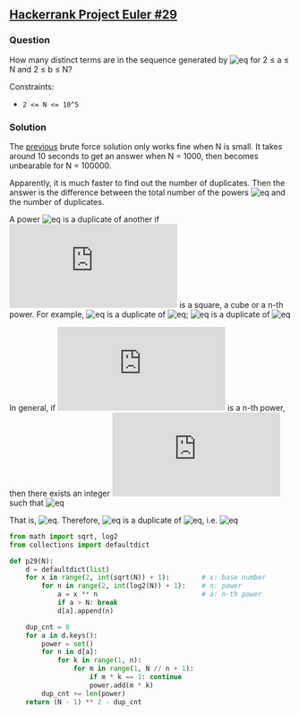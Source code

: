## [Hackerrank Project Euler #29](https://www.hackerrank.com/contests/projecteuler/challenges/euler029/problem) 
### Question
How many distinct terms are in the sequence generated by ![eq](https://latex.codecogs.com/gif.latex?a^b) for 2 ≤ a ≤ N and 2 ≤ b ≤ N?

Constraints:
- `2 <= N <= 10^5`

### Solution
The [previous](./29.%20Distinct%20powers.md) brute force solution only works fine when N is small. 
It takes around 10 seconds to get an answer when N = 1000, then becomes unbearable for N = 100000. 

Apparently, it is much faster to find out the number of duplicates. Then the answer is the difference between the total number of the powers ![eq](https://latex.codecogs.com/gif.latex?(N-1)^2) and the number of duplicates. 

A power ![eq](https://latex.codecogs.com/gif.latex?a^b) is a duplicate of another if ![eq](https://latex.codecogs.com/gif.latex?a) is a square, a cube or a n-th power. For example, ![eq](https://latex.codecogs.com/gif.latex?4^2) is a duplicate of ![eq](https://latex.codecogs.com/gif.latex?2^4); ![eq](https://latex.codecogs.com/gif.latex?8^2) is a duplicate of ![eq](https://latex.codecogs.com/gif.latex?4^3)

In general, if ![eq](https://latex.codecogs.com/gif.latex?a) is a n-th power, then there exists an integer ![eq](https://latex.codecogs.com/gif.latex?c) such that ![eq](https://latex.codecogs.com/gif.latex?c=a^{k/n},&space;\textrm{where&space;}&space;k=1,...,n-1)

That is, ![eq](https://latex.codecogs.com/gif.latex?a=c^{n/k}). Therefore, ![eq](https://latex.codecogs.com/gif.latex?a^{mk}) is a duplicate of ![eq](https://latex.codecogs.com/gif.latex?c^{mn}), i.e. ![eq](https://latex.codecogs.com/gif.latex?a^{mk}=c^{mn},&space;\textrm{where&space;}&space;1\leqslant&space;m\leqslant&space;N/n)


```python
from math import sqrt, log2
from collections import defaultdict

def p29(N):
    d = defaultdict(list)
    for x in range(2, int(sqrt(N)) + 1):        # x: base number
        for n in range(2, int(log2(N)) + 1):    # n: power
            a = x ** n                          # a: n-th power
            if a > N: break
            d[a].append(n)

    dup_cnt = 0
    for a in d.keys():
        power = set()
        for n in d[a]:
            for k in range(1, n):
                for m in range(1, N // n + 1):
                    if m * k == 1: continue
                    power.add(m * k)
        dup_cnt += len(power)
    return (N - 1) ** 2 - dup_cnt
```
